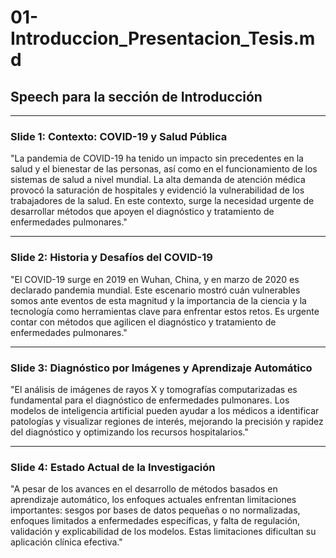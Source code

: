 # 01-Introduccion_Presentacion_Tesis.md

## Speech para la sección de Introducción

---

### Slide 1: Contexto: COVID-19 y Salud Pública

"La pandemia de COVID-19 ha tenido un impacto sin precedentes en la salud y el bienestar de las personas, así como en el funcionamiento de los sistemas de salud a nivel mundial. La alta demanda de atención médica provocó la saturación de hospitales y evidenció la vulnerabilidad de los trabajadores de la salud. En este contexto, surge la necesidad urgente de desarrollar métodos que apoyen el diagnóstico y tratamiento de enfermedades pulmonares."

---

### Slide 2: Historia y Desafíos del COVID-19

"El COVID-19 surge en 2019 en Wuhan, China, y en marzo de 2020 es declarado pandemia mundial. Este escenario mostró cuán vulnerables somos ante eventos de esta magnitud y la importancia de la ciencia y la tecnología como herramientas clave para enfrentar estos retos. Es urgente contar con métodos que agilicen el diagnóstico y tratamiento de enfermedades pulmonares."

---

### Slide 3: Diagnóstico por Imágenes y Aprendizaje Automático

"El análisis de imágenes de rayos X y tomografías computarizadas es fundamental para el diagnóstico de enfermedades pulmonares. Los modelos de inteligencia artificial pueden ayudar a los médicos a identificar patologías y visualizar regiones de interés, mejorando la precisión y rapidez del diagnóstico y optimizando los recursos hospitalarios."

---

### Slide 4: Estado Actual de la Investigación

"A pesar de los avances en el desarrollo de métodos basados en aprendizaje automático, los enfoques actuales enfrentan limitaciones importantes: sesgos por bases de datos pequeñas o no normalizadas, enfoques limitados a enfermedades específicas, y falta de regulación, validación y explicabilidad de los modelos. Estas limitaciones dificultan su aplicación clínica efectiva."
